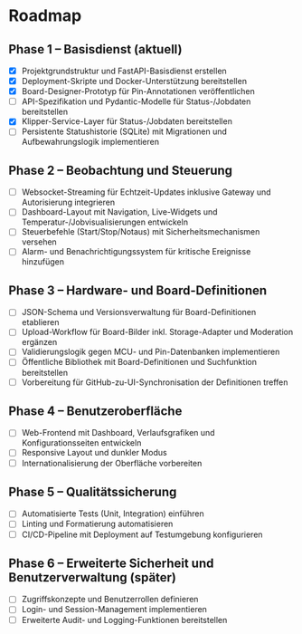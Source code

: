 # Roadmap

## Phase 1 – Basisdienst (aktuell)
- [x] Projektgrundstruktur und FastAPI-Basisdienst erstellen
- [x] Deployment-Skripte und Docker-Unterstützung bereitstellen
- [x] Board-Designer-Prototyp für Pin-Annotationen veröffentlichen
- [ ] API-Spezifikation und Pydantic-Modelle für Status-/Jobdaten bereitstellen
- [x] Klipper-Service-Layer für Status-/Jobdaten bereitstellen
- [ ] Persistente Statushistorie (SQLite) mit Migrationen und Aufbewahrungslogik implementieren

## Phase 2 – Beobachtung und Steuerung
- [ ] Websocket-Streaming für Echtzeit-Updates inklusive Gateway und Autorisierung integrieren
- [ ] Dashboard-Layout mit Navigation, Live-Widgets und Temperatur-/Jobvisualisierungen entwickeln
- [ ] Steuerbefehle (Start/Stop/Notaus) mit Sicherheitsmechanismen versehen
- [ ] Alarm- und Benachrichtigungssystem für kritische Ereignisse hinzufügen

## Phase 3 – Hardware- und Board-Definitionen
- [ ] JSON-Schema und Versionsverwaltung für Board-Definitionen etablieren
- [ ] Upload-Workflow für Board-Bilder inkl. Storage-Adapter und Moderation ergänzen
- [ ] Validierungslogik gegen MCU- und Pin-Datenbanken implementieren
- [ ] Öffentliche Bibliothek mit Board-Definitionen und Suchfunktion bereitstellen
- [ ] Vorbereitung für GitHub-zu-UI-Synchronisation der Definitionen treffen

## Phase 4 – Benutzeroberfläche
- [ ] Web-Frontend mit Dashboard, Verlaufsgrafiken und Konfigurationsseiten entwickeln
- [ ] Responsive Layout und dunkler Modus
- [ ] Internationalisierung der Oberfläche vorbereiten

## Phase 5 – Qualitätssicherung
- [ ] Automatisierte Tests (Unit, Integration) einführen
- [ ] Linting und Formatierung automatisieren
- [ ] CI/CD-Pipeline mit Deployment auf Testumgebung konfigurieren

## Phase 6 – Erweiterte Sicherheit und Benutzerverwaltung (später)
- [ ] Zugriffskonzepte und Benutzerrollen definieren
- [ ] Login- und Session-Management implementieren
- [ ] Erweiterte Audit- und Logging-Funktionen bereitstellen
